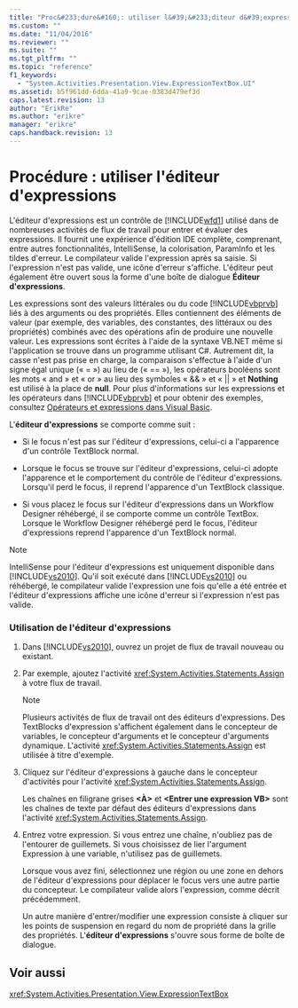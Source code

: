 ```yaml
---
title: "Proc&#233;dure&#160;: utiliser l&#39;&#233;diteur d&#39;expressions | Microsoft Docs"
ms.custom: ""
ms.date: "11/04/2016"
ms.reviewer: ""
ms.suite: ""
ms.tgt_pltfrm: ""
ms.topic: "reference"
f1_keywords: 
  - "System.Activities.Presentation.View.ExpressionTextBox.UI"
ms.assetid: b5f961dd-6dda-41a9-9cae-0383d479ef3d
caps.latest.revision: 13
author: "ErikRe"
ms.author: "erikre"
manager: "erikre"
caps.handback.revision: 13
---
```

# Proc&#233;dure&#160;: utiliser l&#39;&#233;diteur d&#39;expressions
L'éditeur d'expressions est un contrôle de [!INCLUDE[wfd1](../workflow-designer/includes/wfd1_md.md)] utilisé dans de nombreuses activités de flux de travail pour entrer et évaluer des expressions.  Il fournit une expérience d'édition IDE complète, comprenant, entre autres fonctionnalités, IntelliSense, la colorisation, ParamInfo et les tildes d'erreur.  Le compilateur valide l'expression après sa saisie.  Si l'expression n'est pas valide, une icône d'erreur s'affiche.  L'éditeur peut également être ouvert sous la forme d'une boîte de dialogue **Éditeur d'expressions**.  
  
 Les expressions sont des valeurs littérales ou du code [!INCLUDE[vbprvb](../code-quality/includes/vbprvb_md.md)] liés à des arguments ou des propriétés.  Elles contiennent des éléments de valeur \(par exemple,  des variables, des constantes, des littéraux ou des propriétés\) combinés avec des opérations afin de produire une nouvelle valeur.  Les expressions sont écrites à l'aide de la syntaxe VB.NET même si l'application se trouve dans un programme utilisant C\#.  Autrement dit, la casse n'est pas prise en charge, la comparaison s'effectue à l'aide d'un signe égal unique \(« \= »\) au lieu de \(« \=\= »\), les opérateurs booléens sont les mots « and » et « or » au lieu des symboles « && » et « &#124;&#124; » et **Nothing** est utilisé à la place de **null**.  Pour plus d'informations sur les expressions et les opérateurs dans [!INCLUDE[vbprvb](../code-quality/includes/vbprvb_md.md)] et pour obtenir des exemples, consultez [Opérateurs et expressions dans Visual Basic](http://go.microsoft.com/fwlink/?LinkId=186818).  
  
 L'**éditeur d'expressions** se comporte comme suit :  
  
-   Si le focus n'est pas sur l'éditeur d'expressions, celui\-ci a l'apparence d'un contrôle TextBlock normal.  
  
-   Lorsque le focus se trouve sur l'éditeur d'expressions, celui\-ci adopte l'apparence et le comportement du contrôle de l'éditeur d'expressions.  Lorsqu'il perd le focus, il reprend l'apparence d'un TextBlock classique.  
  
-   Si vous placez le focus sur l'éditeur d'expressions dans un Workflow Designer réhébergé, il se comporte comme un contrôle TextBox.  Lorsque le Workflow Designer réhébergé perd le focus, l'éditeur d'expressions reprend l'apparence d'un TextBlock normal.  
  
> [!NOTE]
>  IntelliSense pour l'éditeur d'expressions est uniquement disponible dans [!INCLUDE[vs2010](../modeling/includes/vs2010_md.md)].  Qu'il soit exécuté dans [!INCLUDE[vs2010](../modeling/includes/vs2010_md.md)] ou réhébergé, le compilateur valide l'expression une fois qu'elle a été entrée et l'éditeur d'expressions affiche une icône d'erreur si l'expression n'est pas valide.  
  
### Utilisation de l'éditeur d'expressions  
  
1.  Dans [!INCLUDE[vs2010](../modeling/includes/vs2010_md.md)], ouvrez un projet de flux de travail nouveau ou existant.  
  
2.  Par exemple, ajoutez l'activité <xref:System.Activities.Statements.Assign> à votre flux de travail.  
  
    > [!NOTE]
    >  Plusieurs activités de flux de travail ont des éditeurs d'expressions.  Des TextBlocks d'expression s'affichent également dans le concepteur de variables, le concepteur d'arguments et le concepteur d'arguments dynamique.  L'activité <xref:System.Activities.Statements.Assign> est utilisée à titre d'exemple.  
  
3.  Cliquez sur l'éditeur d'expressions à gauche dans le concepteur d'activités pour l'activité <xref:System.Activities.Statements.Assign>.  
  
     Les chaînes en filigrane grises **\<À\>** et **\<Entrer une expression VB\>** sont les chaînes de texte par défaut des éditeurs d'expressions dans l'activité <xref:System.Activities.Statements.Assign>.  
  
4.  Entrez votre expression.  Si vous entrez une chaîne, n'oubliez pas de l'entourer de guillemets.  Si vous choisissez de lier l'argument Expression à une variable, n'utilisez pas de guillemets.  
  
     Lorsque vous avez fini, sélectionnez une région ou une zone en dehors de l'éditeur d'expressions pour déplacer le focus vers une autre partie du concepteur.  Le compilateur valide alors l'expression, comme décrit précédemment.  
  
     Un autre manière d'entrer\/modifier une expression consiste à cliquer sur les points de suspension en regard du nom de propriété dans la grille des propriétés.  L'**éditeur d'expressions** s'ouvre sous forme de boîte de dialogue.  
  
## Voir aussi  
 <xref:System.Activities.Presentation.View.ExpressionTextBox>
